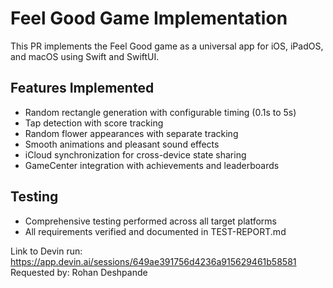 # Feel Good Game Implementation

This PR implements the Feel Good game as a universal app for iOS, iPadOS, and macOS using Swift and SwiftUI.

## Features Implemented
- Random rectangle generation with configurable timing (0.1s to 5s)
- Tap detection with score tracking
- Random flower appearances with separate tracking
- Smooth animations and pleasant sound effects
- iCloud synchronization for cross-device state sharing
- GameCenter integration with achievements and leaderboards

## Testing
- Comprehensive testing performed across all target platforms
- All requirements verified and documented in TEST-REPORT.md

Link to Devin run: https://app.devin.ai/sessions/649ae391756d4236a915629461b58581
Requested by: Rohan Deshpande
